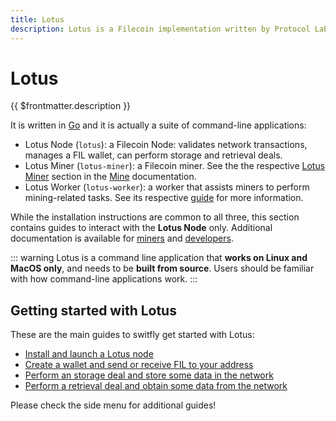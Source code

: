 ```yaml
---
title: Lotus
description: Lotus is a Filecoin implementation written by Protocol Labs, the creators of IPFS, libp2p, and Filecoin.
---
```


# Lotus

{{ $frontmatter.description }}

It is written in [Go](https://golang.org) and it is actually a suite of command-line applications:

- Lotus Node (`lotus`): a Filecoin Node: validates network transactions, manages a FIL wallet, can perform storage and retrieval deals.
- Lotus Miner (`lotus-miner`): a Filecoin miner. See the the respective [Lotus Miner](../../mine/lotus/) section in the [Mine](../../mine/) documentation.
- Lotus Worker (`lotus-worker`): a worker that assists miners to perform mining-related tasks. See its respective [guide](../../mine/lotus/seal-workers) for more information.

While the installation instructions are common to all three, this section contains guides to interact with the **Lotus Node** only. Additional documentation is available for [miners](../../mine/lotus/) and [developers](../../build/lotus/).

::: warning
Lotus is a command line application that **works on Linux and MacOS only**, and needs to be **built from source**. Users should be familiar with how command-line applications work.
:::

## Getting started with Lotus

These are the main guides to switfly get started with Lotus:

- [Install and launch a Lotus node](installation/)
- [Create a wallet and send or receive FIL to your address](send-and-receive-fil/)
- [Perform an storage deal and store some data in the network](store-data/)
- [Perform a retrieval deal and obtain some data from the network](retrieve-data/)

Please check the side menu for additional guides!
